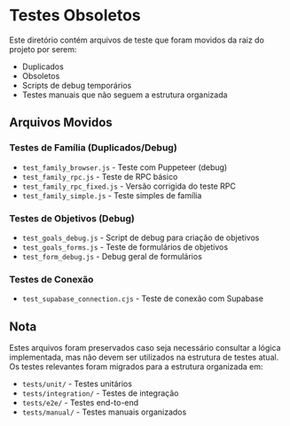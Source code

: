 # Testes Obsoletos

Este diretório contém arquivos de teste que foram movidos da raiz do projeto por serem:
- Duplicados
- Obsoletos
- Scripts de debug temporários
- Testes manuais que não seguem a estrutura organizada

## Arquivos Movidos

### Testes de Família (Duplicados/Debug)
- `test_family_browser.js` - Teste com Puppeteer (debug)
- `test_family_rpc.js` - Teste de RPC básico
- `test_family_rpc_fixed.js` - Versão corrigida do teste RPC
- `test_family_simple.js` - Teste simples de família

### Testes de Objetivos (Debug)
- `test_goals_debug.js` - Script de debug para criação de objetivos
- `test_goals_forms.js` - Teste de formulários de objetivos
- `test_form_debug.js` - Debug geral de formulários

### Testes de Conexão
- `test_supabase_connection.cjs` - Teste de conexão com Supabase

## Nota

Estes arquivos foram preservados caso seja necessário consultar a lógica implementada, mas não devem ser utilizados na estrutura de testes atual. Os testes relevantes foram migrados para a estrutura organizada em:

- `tests/unit/` - Testes unitários
- `tests/integration/` - Testes de integração
- `tests/e2e/` - Testes end-to-end
- `tests/manual/` - Testes manuais organizados